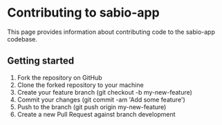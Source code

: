 # Contributing to sabio-app
This page provides information about contributing code to the sabio-app codebase.

## Getting started

1. Fork the repository on GitHub
2. Clone the forked repository to your machine
3. Create your feature branch (git checkout -b my-new-feature)
4. Commit your changes (git commit -am 'Add some feature')
5. Push to the branch (git push origin my-new-feature)
6. Create a new Pull Request against branch development